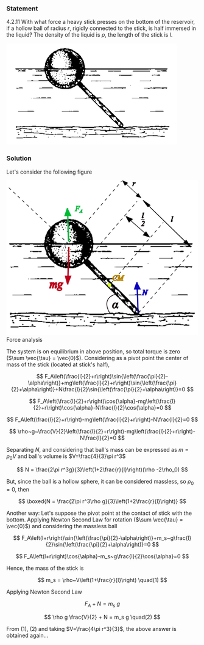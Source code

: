 ###  Statement

$4.2.11$ With what force a heavy stick presses on the bottom of the reservoir, if a hollow ball of radius $r$, rigidly connected to the stick, is half immersed in the liquid? The density of the liquid is $\rho$, the length of the stick is $l$.

![ For problem 4.2.11 |449x265, 34%](../../img/4.2.11/statement.png)

### Solution

Let's consider the following figure

![ Force analysis |682x549, 34%](../../img/4.2.11/draw.png)  Force analysis

The system is on equilibrium in above position, so total torque is zero ($\sum \vec{\tau} = \vec{0}$). Considering as a pivot point the center of mass of the stick (located at stick's half),

$$
F_A\left(\frac{l}{2}+r\right)\sin{\left(\frac{\pi}{2}-\alpha\right)}+mg\left(\frac{l}{2}+r\right)\sin{\left(\frac{\pi}{2}+\alpha\right)}+N\frac{l}{2}\sin{\left(\frac{\pi}{2}+\alpha\right)}=0
$$

$$
F_A\left(\frac{l}{2}+r\right)\cos{\alpha}-mg\left(\frac{l}{2}+r\right)\cos{\alpha}-N\frac{l}{2}\cos{\alpha}=0
$$

$$
F_A\left(\frac{l}{2}+r\right)-mg\left(\frac{l}{2}+r\right)-N\frac{l}{2}=0
$$

$$
\rho~g~\frac{V}{2}\left(\frac{l}{2}+r\right)-mg\left(\frac{l}{2}+r\right)-N\frac{l}{2}=0
$$

Separating $N$, and considering that ball's mass can be expressed as $m=\rho_0 V$ and ball's volume is $V=\frac{4}{3}\pi r^3$

$$
N = \frac{2\pi r^3g}{3}\left(1+2\frac{r}{l}\right)(\rho -2\rho_0)
$$

But, since the ball is a hollow sphere, it can be considered massless, so $\rho_0 = 0$, then

$$
\boxed{N = \frac{2\pi r^3\rho g}{3}\left(1+2\frac{r}{l}\right)}
$$

Another way: Let's suppose the pivot point at the contact of stick with the bottom. Applying Newton Second Law for rotation ($\sum \vec{\tau} = \vec{0}$) and considering the massless ball

$$
F_A\left(l+r\right)\sin{\left(\frac{\pi}{2}-\alpha\right)}+m_s~g\frac{l}{2}\sin{\left(\frac{\pi}{2}+\alpha\right)}=0
$$

$$
F_A\left(l+r\right)\cos{\alpha}-m_s~g\frac{l}{2}\cos{\alpha}=0
$$

Hence, the mass of the stick is

$$
m_s = \rho~V\left(1+\frac{r}{l}\right) \quad(1)
$$

Applying Newton Second Law

$$
F_A+N = m_s~g
$$

$$
\rho g \frac{V}{2} + N = m_s g \quad(2)
$$

From $(1)$, $(2)$ and taking $V=\frac{4\pi r^3}{3}$, the above answer is obtained again...